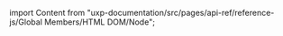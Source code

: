 
import Content from "uxp-documentation/src/pages/api-ref/reference-js/Global Members/HTML DOM/Node";

<Content query="product=xd"/>
